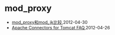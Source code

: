 # mod_proxy
* [mod_proxy和mod_jk比较](/2012/2012-04-30-mod_proxy-and-cmod_jk),2012-04-30
* [Apache Connectors for Tomcat FAQ](/2012/2012-04-26-apache-connectors-for-tomcat),2012-04-26
